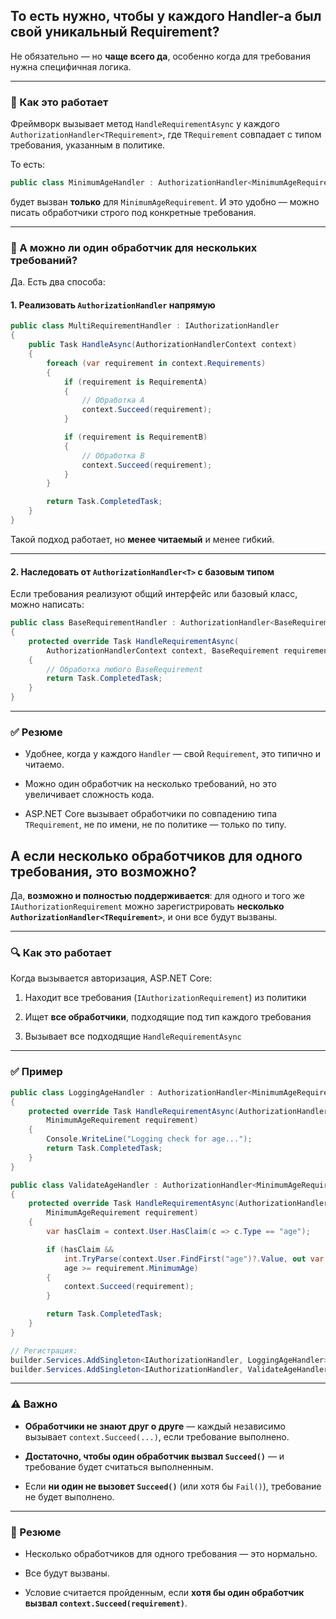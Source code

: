 ## То есть нужно, чтобы у каждого Handler-а был свой уникальный Requirement?
Не обязательно — но **чаще всего да**, особенно когда для требования нужна специфичная логика.

---

### 📌 Как это работает

Фреймворк вызывает метод `HandleRequirementAsync` у каждого `AuthorizationHandler<TRequirement>`, где `TRequirement` совпадает с типом требования, указанным в политике.

То есть:

```csharp
public class MinimumAgeHandler : AuthorizationHandler<MinimumAgeRequirement> { ... }
```

будет вызван **только** для `MinimumAgeRequirement`. И это удобно — можно писать обработчики строго под конкретные требования.

---

### 🤔 А можно ли один обработчик для нескольких требований?

Да. Есть два способа:

#### 1. Реализовать `AuthorizationHandler` напрямую

```csharp
public class MultiRequirementHandler : IAuthorizationHandler
{
    public Task HandleAsync(AuthorizationHandlerContext context)
    {
        foreach (var requirement in context.Requirements)
        {
            if (requirement is RequirementA)
            {
                // Обработка A
                context.Succeed(requirement);
            }

            if (requirement is RequirementB)
            {
                // Обработка B
                context.Succeed(requirement);
            }
        }

        return Task.CompletedTask;
    }
}
```

Такой подход работает, но **менее читаемый** и менее гибкий.

---

#### 2. Наследовать от `AuthorizationHandler<T>` с базовым типом

Если требования реализуют общий интерфейс или базовый класс, можно написать:

```csharp
public class BaseRequirementHandler : AuthorizationHandler<BaseRequirement>
{
    protected override Task HandleRequirementAsync(
        AuthorizationHandlerContext context, BaseRequirement requirement)
    {
        // Обработка любого BaseRequirement
        return Task.CompletedTask;
    }
}
```

---

### ✅ Резюме

- Удобнее, когда у каждого `Handler` — свой `Requirement`, это типично и читаемо.
    
- Можно один обработчик на несколько требований, но это увеличивает сложность кода.
    
- ASP.NET Core вызывает обработчики по совпадению типа `TRequirement`, не по имени, не по политике — только по типу.

## А если несколько обработчиков для одного требования, это возможно?

Да, **возможно и полностью поддерживается**: для одного и того же `IAuthorizationRequirement` можно зарегистрировать **несколько `AuthorizationHandler<TRequirement>`**, и они все будут вызваны.

---

### 🔍 Как это работает

Когда вызывается авторизация, ASP.NET Core:

1. Находит все требования (`IAuthorizationRequirement`) из политики
    
2. Ищет **все обработчики**, подходящие под тип каждого требования
    
3. Вызывает все подходящие `HandleRequirementAsync`
    

---

### ✅ Пример

```csharp
public class LoggingAgeHandler : AuthorizationHandler<MinimumAgeRequirement>
{
    protected override Task HandleRequirementAsync(AuthorizationHandlerContext context,
        MinimumAgeRequirement requirement)
    {
        Console.WriteLine("Logging check for age...");
        return Task.CompletedTask;
    }
}

public class ValidateAgeHandler : AuthorizationHandler<MinimumAgeRequirement>
{
    protected override Task HandleRequirementAsync(AuthorizationHandlerContext context,
        MinimumAgeRequirement requirement)
    {
        var hasClaim = context.User.HasClaim(c => c.Type == "age");

        if (hasClaim &&
            int.TryParse(context.User.FindFirst("age")?.Value, out var age) &&
            age >= requirement.MinimumAge)
        {
            context.Succeed(requirement);
        }

        return Task.CompletedTask;
    }
}
```

```csharp
// Регистрация:
builder.Services.AddSingleton<IAuthorizationHandler, LoggingAgeHandler>();
builder.Services.AddSingleton<IAuthorizationHandler, ValidateAgeHandler>();
```

---

### ⚠️ Важно

- **Обработчики не знают друг о друге** — каждый независимо вызывает `context.Succeed(...)`, если требование выполнено.
    
- **Достаточно, чтобы один обработчик вызвал `Succeed()`** — и требование будет считаться выполненным.
    
- Если **ни один не вызовет `Succeed()`** (или хотя бы `Fail()`), требование не будет выполнено.
    

---

### 🧠 Резюме

- Несколько обработчиков для одного требования — это нормально.
    
- Все будут вызваны.
    
- Условие считается пройденным, если **хотя бы один обработчик вызвал `context.Succeed(requirement)`**.